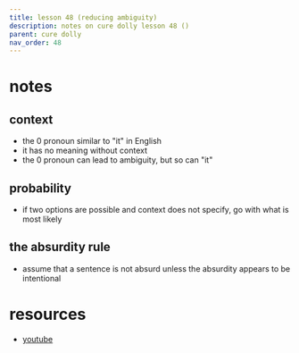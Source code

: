 ```yaml
---
title: lesson 48 (reducing ambiguity)
description: notes on cure dolly lesson 48 ()
parent: cure dolly
nav_order: 48
---
```

# notes
## context
- the 0 pronoun similar to "it" in English
- it has no meaning without context
- the 0 pronoun can lead to ambiguity, but so can "it"
## probability
- if two options are possible and context does not specify, go with what is most likely
## the absurdity rule
- assume that a sentence is not absurd unless the absurdity appears to be intentional
# resources
- [youtube](https://www.youtube.com/watch?v=gcbbSW-KuTQ)